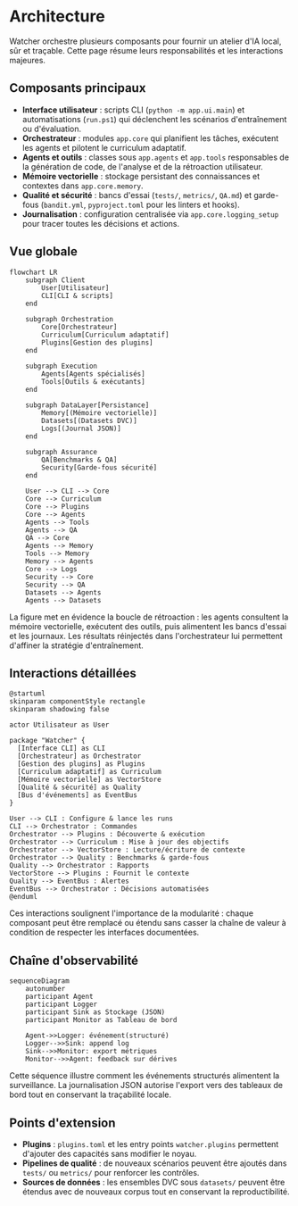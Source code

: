 # Architecture

Watcher orchestre plusieurs composants pour fournir un atelier d'IA local, sûr et traçable.
Cette page résume leurs responsabilités et les interactions majeures.

## Composants principaux

- **Interface utilisateur** : scripts CLI (`python -m app.ui.main`) et automatisations (`run.ps1`) qui
  déclenchent les scénarios d'entraînement ou d'évaluation.
- **Orchestrateur** : modules `app.core` qui planifient les tâches, exécutent les agents et pilotent
  le curriculum adaptatif.
- **Agents et outils** : classes sous `app.agents` et `app.tools` responsables de la génération de code,
  de l'analyse et de la rétroaction utilisateur.
- **Mémoire vectorielle** : stockage persistant des connaissances et contextes dans `app.core.memory`.
- **Qualité et sécurité** : bancs d'essai (`tests/`, `metrics/`, `QA.md`) et garde-fous (`bandit.yml`,
  `pyproject.toml` pour les linters et hooks).
- **Journalisation** : configuration centralisée via `app.core.logging_setup` pour tracer toutes les
  décisions et actions.

## Vue globale

```mermaid
flowchart LR
    subgraph Client
        User[Utilisateur]
        CLI[CLI & scripts]
    end

    subgraph Orchestration
        Core[Orchestrateur]
        Curriculum[Curriculum adaptatif]
        Plugins[Gestion des plugins]
    end

    subgraph Execution
        Agents[Agents spécialisés]
        Tools[Outils & exécutants]
    end

    subgraph DataLayer[Persistance]
        Memory[(Mémoire vectorielle)]
        Datasets[(Datasets DVC)]
        Logs[(Journal JSON)]
    end

    subgraph Assurance
        QA[Benchmarks & QA]
        Security[Garde-fous sécurité]
    end

    User --> CLI --> Core
    Core --> Curriculum
    Core --> Plugins
    Core --> Agents
    Agents --> Tools
    Agents --> QA
    QA --> Core
    Agents --> Memory
    Tools --> Memory
    Memory --> Agents
    Core --> Logs
    Security --> Core
    Security --> QA
    Datasets --> Agents
    Agents --> Datasets
```

La figure met en évidence la boucle de rétroaction : les agents consultent la mémoire vectorielle,
exécutent des outils, puis alimentent les bancs d'essai et les journaux. Les résultats réinjectés dans
l'orchestrateur lui permettent d'affiner la stratégie d'entraînement.

## Interactions détaillées

```plantuml
@startuml
skinparam componentStyle rectangle
skinparam shadowing false

actor Utilisateur as User

package "Watcher" {
  [Interface CLI] as CLI
  [Orchestrateur] as Orchestrator
  [Gestion des plugins] as Plugins
  [Curriculum adaptatif] as Curriculum
  [Mémoire vectorielle] as VectorStore
  [Qualité & sécurité] as Quality
  [Bus d'événements] as EventBus
}

User --> CLI : Configure & lance les runs
CLI --> Orchestrator : Commandes
Orchestrator --> Plugins : Découverte & exécution
Orchestrator --> Curriculum : Mise à jour des objectifs
Orchestrator --> VectorStore : Lecture/écriture de contexte
Orchestrator --> Quality : Benchmarks & garde-fous
Quality --> Orchestrator : Rapports
VectorStore --> Plugins : Fournit le contexte
Quality --> EventBus : Alertes
EventBus --> Orchestrator : Décisions automatisées
@enduml
```

Ces interactions soulignent l'importance de la modularité : chaque composant peut être remplacé ou étendu
sans casser la chaîne de valeur à condition de respecter les interfaces documentées.

## Chaîne d'observabilité

```mermaid
sequenceDiagram
    autonumber
    participant Agent
    participant Logger
    participant Sink as Stockage (JSON)
    participant Monitor as Tableau de bord

    Agent->>Logger: événement(structuré)
    Logger-->>Sink: append log
    Sink-->>Monitor: export métriques
    Monitor-->>Agent: feedback sur dérives
```

Cette séquence illustre comment les événements structurés alimentent la surveillance. La journalisation JSON
autorise l'export vers des tableaux de bord tout en conservant la traçabilité locale.

## Points d'extension

- **Plugins** : `plugins.toml` et les entry points `watcher.plugins` permettent d'ajouter des capacités sans
  modifier le noyau.
- **Pipelines de qualité** : de nouveaux scénarios peuvent être ajoutés dans `tests/` ou `metrics/` pour
  renforcer les contrôles.
- **Sources de données** : les ensembles DVC sous `datasets/` peuvent être étendus avec de nouveaux corpus
  tout en conservant la reproductibilité.
